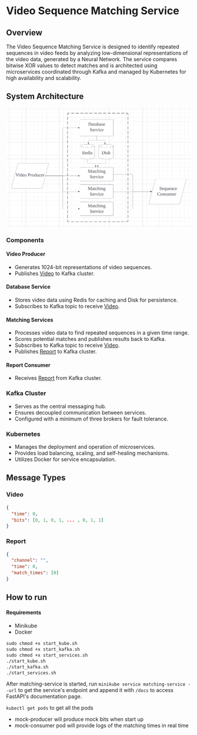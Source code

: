 # Video Sequence Matching Service

## Overview

The Video Sequence Matching Service is designed to identify repeated sequences in video feeds by analyzing low-dimensional representations of the video data, generated by a Neural Network. The service compares bitwise XOR values to detect matches and is architected using microservices coordinated through Kafka and managed by Kubernetes for high availability and scalability.

## System Architecture

![System Architecture](/architecture.png)

### Components

#### Video Producer
- Generates 1024-bit representations of video sequences.
- Publishes [Video](#video) to Kafka cluster.

#### Database Service
- Stores video data using Redis for caching and Disk for persistence.
- Subscribes to Kafka topic to receive [Video](#video).

#### Matching Services
- Processes video data to find repeated sequences in a given time range.
- Scores potential matches and publishes results back to Kafka.
- Subscribes to Kafka topic to receive [Video](#video).
- Publishes [Report](#report) to Kafka cluster.

#### Report Consumer
- Receives [Report](#report) from Kafka cluster.

### Kafka Cluster
- Serves as the central messaging hub.
- Ensures decoupled communication between services.
- Configured with a minimum of three brokers for fault tolerance.

### Kubernetes
- Manages the deployment and operation of microservices.
- Provides load balancing, scaling, and self-healing mechanisms.
- Utilizes Docker for service encapsulation.

## Message Types

### Video
```json
{
  "time": 0,
  "bits": [0, 1, 0, 1, ... , 0, 1, 1]
}
```

### Report
```json
{
  "channel": "",
  "time": 0,
  "match_times": [0]
}
```
## How to run

#### Requirements
- Minikube
- Docker
```
sudo chmod +x start_kube.sh
sudo chmod +x start_kafka.sh
sudo chmod +x start_services.sh
./start_kube.sh
./start_kafka.sh
./start_services.sh
```
After matching-service is started, run ```minikube service matching-service --url``` to get the service's endpoint and append it with ```/docs``` to access FastAPI's documentation page.

```kubectl get pods``` to get all the pods
- mock-producer will produce mock bits when start up
- mock-consumer pod will provide logs of the matching times in real time